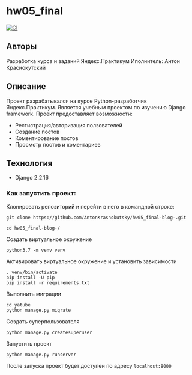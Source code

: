 # hw05_final

[![CI](https://github.com/yandex-praktikum/hw05_final/actions/workflows/python-app.yml/badge.svg?branch=master)](https://github.com/yandex-praktikum/hw05_final/actions/workflows/python-app.yml)


## Авторы
Разработка курса и заданий Яндекс.Практикум
Иполнитель: Антон Краснокутский

## Описание
Проект разрабатывался на курсе Python-разработчик Яндекс.Практикум. Является учебным проектом по изучению Django framework.
Проект предоставляет возможности:
- Ресгистрация/авторизация ползователей
- Создание постов
- Коментирование постов
- Просмотр постов и коментариев

## Технология
- Django 2.2.16

### Как запустить проект:

Клонировать репозиторий и перейти в него в командной строке:

```
git clone https://github.com/AntonKrasnokutsky/hw05_final-blog-.git
```

```
cd hw05_final-blog-/
```

Создать виртуальное окружение

```
python3.7 -m venv venv
```

Активировать виртуальное окружение и установить зависимости

```
. venv/bin/activate
pip install -U pip
pip install -r requirements.txt
```

Выполнить миграции
```
cd yatube
python manage.py migrate
```

Создать суперпользователя
```
python manage.py createsuperuser
```

Запустить проект
```
python manage.py runserver
```

После запуска проект будет доступен по адресу `localhost:8000`